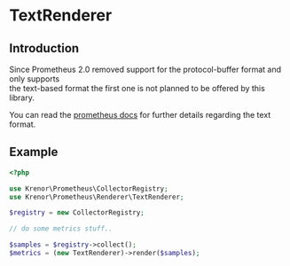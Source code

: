 TextRenderer
============

## Introduction

Since Prometheus 2.0 removed support for the protocol-buffer format and only supports  
the text-based format the first one is not planned to be offered by this library.

You can read the [prometheus docs][text-format] for further details regarding the text format.

## Example

```php
<?php

use Krenor\Prometheus\CollectorRegistry;
use Krenor\Prometheus\Renderer\TextRenderer;

$registry = new CollectorRegistry;

// do some metrics stuff..

$samples = $registry->collect();
$metrics = (new TextRenderer)->render($samples);
```

[text-format]: https://prometheus.io/docs/instrumenting/exposition_formats/#text-format-details
